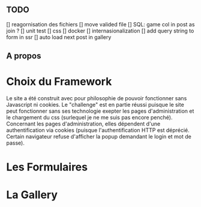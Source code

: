 ## TODO

[] reagornisation des fichiers
[] move valided file
[] SQL: game col in post as join ?
[] unit test
[] css
[] docker
[] internasionalization
[] add query string to form in ssr
[] auto load next post in gallery

## A propos

# Choix du Framework

Le site a été construit avec pour philosophie de pouvoir fonctionner sans Javascript ni cookies. Le "challenge" est en partie réussi puisque le site peut fonctionner sans ses technologie exepter les pages d'administration et le chargement du css (surlequel je ne me suis pas encore penché). Concernant les pages d'administration, elles dépendent d'une authentification via cookies (puisque l'authentification HTTP est déprécié. Certain navigateur refuse d'afficher la popup demandant le login et mot de passe).

# Les Formulaires

# La Gallery